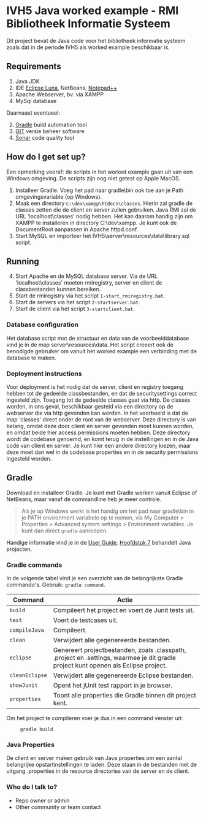 # IVH5 Java worked example - RMI Bibliotheek Informatie Systeem #

Dit project bevat de Java code voor het bibliotheek informatie systeem zoals dat in de periode IVH5 als worked example beschikbaar is.

## Requirements ##
1. Java JDK
3. IDE [Eclipse Luna](http://www.eclipse.org/), NetBeans, [Notepad++](http://www.notepad-plus-plus.org/)
2. Apache Webserver, bv. via XAMPP
1. MySql database

Daarnaast eventueel:

2. [Gradle](http://www.gradle.org/) build automation tool 
3. [GIT](http://www.git-scm.com/) versie beheer software
4. [Sonar](http://www.sonar.com/) code quality tool

## How do I get set up? ##
Een opmerking vooraf: de scripts in het worked example gaan uit van een Windows omgeving. De scripts zijn nog niet getest op Apple MacOS.

1. Installeer Gradle. Voeg het pad naar gradle\bin ook toe aan je Path omgevingsvariable (op Windows).
2. Maak een directory `C:\dev\xampp\htdocs\classes`. Hierin zal gradle de classes zetten die de client en server zullen gebruiken. Java RMI zal de URL 'localhost\classes' nodig hebben. Het kan daarom handig zijn om XAMPP te installeren in directory C:\dev\xampp. Je kunt ook de DocumentRoot aanpassen in Apache httpd.conf.
3. Start MySQL en importeer het IVH5\server\resources\data\library.sql script.

## Running ##
4. Start Apache en de MySQL database server. Via de URL 'localhost\classes' moeten rmiregistry, server en client de classbestanden kunnen bereiken.  
5. Start de rmiregistry via het script `1-start_rmiregistry.bat`.
6. Start de servers via het script `2-startserver.bat`.
7. Start de client via het script `3-startclient.bat`.

### Database configuration ###
Het database script met de structuur en data van de voorbeelddatabase vind je in de map server\resources\data. Het script creeert ook de benodigde gebruiker om vanuit het worked example een verbinding met de database te maken.

### Deployment instructions ###
Voor deployment is het nodig dat de server, client en registry toegang hebben tot de gedeelde classbestanden, en dat de securitysettings correct ingesteld zijn. Toegang tot de gedeelde classes gaat via http. De classes worden, in ons geval, beschikbaar gesteld via een  directory op de webserver die via http gevonden kan worden. In het voorbeeld is dat de map 'classes' direct onder de root van de webserver. Deze directory is van belang, omdat deze door client en server gevonden moet kunnen worden, en omdat beide hier access permissions moeten hebben. Deze directory wordt de codebase genoemd, en komt terug in de instellingen en in de Java code van client en server. Je kunt hier een andere directory kiezen, maar deze moet dan wel in de codebase properties en in de security permissions ingesteld worden.


## Gradle ##
Download en installeer Gradle. Je kunt met Gradle werken vanuit Eclipse of NetBeans, maar vanaf de commandline heb je meer controle. 

> Als je op Windows werkt is het handig om het pad naar gradle\bin in je PATH environment 
> variabele op te nemen, via
> My Computer > Properties > Advanced system settings > Environment variables. 
> Je kunt dan direct `gradle` aanroepen.

Handige informatie vind je in de [User Guide](http://www.gradle.org/docs/current/userguide/userguide.html). [Hoofdstuk 7](http://www.gradle.org/docs/current/userguide/tutorial_java_projects.html) behandelt Java projecten.

### Gradle commands ###
In de volgende tabel vind je een overzicht van de belangrijkste Gradle commando's. Gebruik: `gradle command`. 

| Command | Actie                    |
| ------------- | ------------------------------ |
| `build`      | Compileert het project en voert de Junit tests uit.   |
| `test`   | Voert de testcases uit.     |
| `compileJava` | Compileert. |
| `clean` | Verwijdert alle gegenereerde bestanden. |
| `eclipse` | Genereert projectbestanden, zoals .classpath, .project en .settings\, waarmee je dit gradle project kunt openen als Eclipse project. |
| `cleanEclipse` | Verwijdert alle gegenereerde Eclipse bestanden. |
| `showJunit` | Opent het jUnit test rapport in je browser. |
| `properties` | Toont alle properties die Gradle binnen dit project kent. |

Om het project te compileren voer je dus in een command venster uit:

         gradle build

### Java Properties ###
De client en server maken gebruik van Java properties om een aantal belangrijke opstartinstellingen te laden. Deze staan in de bestanden met de uitgang .properties in de resource directories van de server en de client. 

### Who do I talk to? ###

* Repo owner or admin
* Other community or team contact